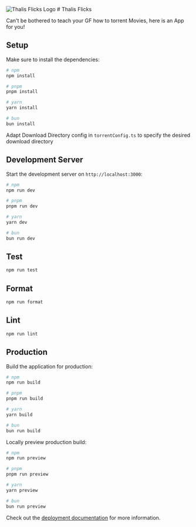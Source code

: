 <img src="~/assets/thaliWatchingMovies.jpg" alt="Thalis Flicks Logo">
# Thalis Flicks

Can't be bothered to teach your GF how to torrent Movies, here is an App for you!

## Setup

Make sure to install the dependencies:

```bash
# npm
npm install

# pnpm
pnpm install

# yarn
yarn install

# bun
bun install
```

Adapt Download Directory config in `torrentConfig.ts` to specify the desired download directory

## Development Server

Start the development server on `http://localhost:3000`:

```bash
# npm
npm run dev

# pnpm
pnpm run dev

# yarn
yarn dev

# bun
bun run dev
```

## Test

```bash
npm run test
```

## Format

```bash
npm run format
```

## Lint

```bash
npm run lint
```

## Production

Build the application for production:

```bash
# npm
npm run build

# pnpm
pnpm run build

# yarn
yarn build

# bun
bun run build
```

Locally preview production build:

```bash
# npm
npm run preview

# pnpm
pnpm run preview

# yarn
yarn preview

# bun
bun run preview
```

Check out the [deployment documentation](https://nuxt.com/docs/getting-started/deployment) for more information.
